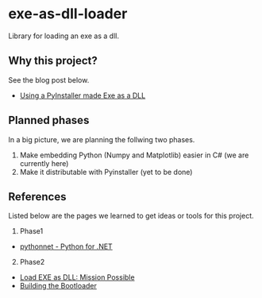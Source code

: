 # exe-as-dll-loader
Library for loading an exe as a dll.

## Why this project?
 See the blog post below.
 * [Using a PyInstaller made Exe as a DLL](https://www.kannon.link/free/2017/10/18/using-a-pyinstaller-made-exe-as-a-dll/)

## Planned phases
 In a big picture, we are planning the follwing two phases.
 1. Make embedding Python (Numpy and Matplotlib) easier in C# (we are currently here)
 2. Make it distributable with Pyinstaller (yet to be done)

## References
 Listed below are the pages we learned to get ideas or tools for this project.
 1. Phase1
  * [pythonnet - Python for .NET](https://github.com/pythonnet/pythonnet)
 2. Phase2
  * [Load EXE as DLL: Mission Possible](https://www.codeproject.com/Articles/1045674/Load-EXE-as-DLL-Mission-Possible)
  * [Building the Bootloader](https://pyinstaller.readthedocs.io/en/stable/bootloader-building.html)
